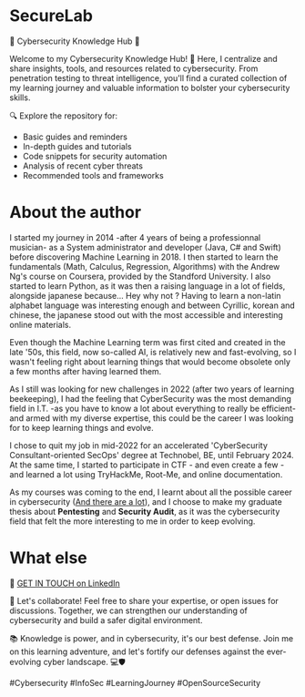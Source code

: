 # SecureLab

🔐 Cybersecurity Knowledge Hub 🔐

Welcome to my Cybersecurity Knowledge Hub! 🚀 Here, I centralize and share insights, tools, and resources related to cybersecurity. From penetration testing to threat intelligence, you'll find a curated collection of my learning journey and valuable information to bolster your cybersecurity skills.

🔍 Explore the repository for:
  - Basic guides and reminders
  - In-depth guides and tutorials
  - Code snippets for security automation
  - Analysis of recent cyber threats
  - Recommended tools and frameworks

# About the author

I started my journey in 2014 -after 4 years of being a professionnal musician- as a System administrator and developer (Java, C# and Swift) before discovering Machine Learning in 2018. I then started to learn the fundamentals (Math, Calculus, Regression, Algorithms) with the Andrew Ng's course on Coursera, provided by the Standford University. I also started to learn Python, as it was then a raising language in a lot of fields, alongside japanese because... Hey why not ? Having to learn a non-latin alphabet language was interesting enough and between Cyrillic, korean and chinese, the japanese stood out with the most accessible and interesting online materials.

Even though the Machine Learning term was first cited and created in the late '50s, this field, now so-called AI, is relatively new and fast-evolving, so I wasn't feeling right about learning things that would become obsolete only a few months after having learned them.

As I still was looking for new challenges in 2022 (after two years of learning beekeeping), I had the feeling that CyberSecurity was the most demanding field in I.T. -as you have to know a lot about everything to really be efficient- and armed with my diverse expertise, this could be the career I was looking for to keep learning things and evolve.

I chose to quit my job in mid-2022 for an accelerated 'CyberSecurity Consultant-oriented SecOps' degree at Technobel, BE, until February 2024. At the same time, I started to participate in CTF - and even create a few - and learned a lot using TryHackMe, Root-Me, and online documentation.

As my courses was coming to the end, I learnt about all the possible career in cybersecurity ([And there are a lot](https://niccs.cisa.gov/workforce-development/cyber-career-pathways-tool)), and I choose to make my graduate thesis about **Pentesting** and **Security Audit**, as it was the cybersecurity field that felt the more interesting to me in order to keep evolving.


 # What else

 🙌 [GET IN TOUCH on LinkedIn](https://www.linkedin.com/in/joor/)

🤝 Let's collaborate! Feel free to share your expertise, or open issues for discussions. Together, we can strengthen our understanding of cybersecurity and build a safer digital environment.

📚 Knowledge is power, and in cybersecurity, it's our best defense. Join me on this learning adventure, and let's fortify our defenses against the ever-evolving cyber landscape. 💻🛡️

#Cybersecurity #InfoSec #LearningJourney #OpenSourceSecurity

